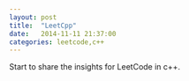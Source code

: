 ```yaml
---
layout: post
title:  "LeetCpp"
date:   2014-11-11 21:37:00
categories: leetcode,c++
---
```

Start to share the insights for LeetCode in c++.
